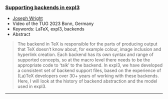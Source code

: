 

### [Supporting backends in expl3](https://youtu.be/m2ffkW3bckU?feature=shared)

+ [Joseph Wright]({{site.baseurl}}/about/team/#joseph-wright)
+ Video of the TUG 2023 Bonn, Germany
+ Keywords: LaTeX, expl3, backends
+ Abstract
> 
> The backend in TeX is responsible for the parts of producing output that TeX doesn’t know about, for example colour, image inclusion and hyperlink creation. Each backend has its own syntax and range of supported concepts, so at the macro level there needs to be the appropriate code to ‘talk’ to the backend. In expl3, we have developed a consistent set of backend support files, based on the experience of (La)TeX developers over 30+ years of working with these backends. Here, I will look at the history of backend abstraction and the model used in expl3.

***

